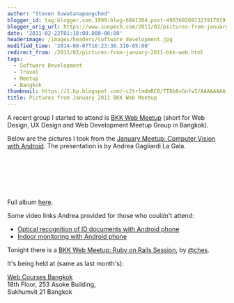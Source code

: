 ```yaml
---
author: "Steven Suwatanapongched"
blogger_id: tag:blogger.com,1999:blog-6841384.post-4963692691323917019
blogger_orig_url: https://www.sunpech.com/2011/02/pictures-from-january-2011-bkk-web.html
date: '2011-02-22T01:18:00.000-06:00'
headerimage: /images/headers/software_development.jpg
modified_time: '2014-08-07T16:23:36.310-05:00'
redirect_from: /2011/02/pictures-from-january-2011-bkk-web.html
tags:
  - Software Development
  - Travel
  - Meetup
  - Bangkok
thumbnail: https://1.bp.blogspot.com/-c2trlmdmRC8/TT8b8vGnfwI/AAAAAAAAfQ4/_6MYU9_qZfM/s600/IMG_4772.jpg
title: Pictures from January 2011 BKK Web Meetup
---
```



A recent group I started to attend is <a href="https://www.meetup.com/bkk-web/">BKK Web Meetup</a> (short for Web Design, UX Design and Web Development Meetup Group in Bangkok).

Below are the pictures I took from the <a href="https://www.meetup.com/bkk-web/events/15940959/">January Meetup: Computer Vision with Android</a>. The presentation is by Andrea Gagliardi La Gala.

<a href="https://1.bp.blogspot.com/-c2trlmdmRC8/TT8b8vGnfwI/AAAAAAAAfQ4/_6MYU9_qZfM/s1600/IMG_4772.jpg" alt="" imageanchor="1"><img   border="0"  src="https://1.bp.blogspot.com/-c2trlmdmRC8/TT8b8vGnfwI/AAAAAAAAfQ4/_6MYU9_qZfM/s320/IMG_4772.jpg" alt=""  /></a>

<a href="https://3.bp.blogspot.com/-FbYrNDzYxiI/TT8b_c5r04I/AAAAAAAAfRA/gEUuGt9qcpc/s1600/IMG_4773.jpg" alt="" imageanchor="1"><img   border="0"  src="https://3.bp.blogspot.com/-FbYrNDzYxiI/TT8b_c5r04I/AAAAAAAAfRA/gEUuGt9qcpc/s320/IMG_4773.jpg" alt=""  /></a>

<a href="https://3.bp.blogspot.com/-QfeqohOOGY0/TT8cC1FMf7I/AAAAAAAAfRQ/g6zvOLWY7Y0/s1600/IMG_4775.jpg" alt="" imageanchor="1"><img   border="0"  src="https://3.bp.blogspot.com/-QfeqohOOGY0/TT8cC1FMf7I/AAAAAAAAfRQ/g6zvOLWY7Y0/s320/IMG_4775.jpg" alt=""  /></a>

<a href="https://4.bp.blogspot.com/-JS0T2s73jcY/TT8cEEj3iuI/AAAAAAAAfRY/KvxqFZ0JJ_0/s1600/IMG_4776.jpg" alt="" imageanchor="1"><img   border="0"  src="https://4.bp.blogspot.com/-JS0T2s73jcY/TT8cEEj3iuI/AAAAAAAAfRY/KvxqFZ0JJ_0/s320/IMG_4776.jpg" alt=""  /></a>

<a href="https://3.bp.blogspot.com/-Nc2me4rfSmo/TT8cK9rAmAI/AAAAAAAAfR4/VQvtnWOQwlA/s1600/IMG_4780.jpg" alt="" imageanchor="1"><img   border="0"  src="https://3.bp.blogspot.com/-Nc2me4rfSmo/TT8cK9rAmAI/AAAAAAAAfR4/VQvtnWOQwlA/s320/IMG_4780.jpg" alt=""  /></a>

<a href="https://4.bp.blogspot.com/-_5EsUmKoeg8/TT8cipM7QTI/AAAAAAAAfTY/y6_acnX4y7A/s1600/IMG_4791.jpg" alt="" imageanchor="1"><img   border="0"  src="https://4.bp.blogspot.com/-_5EsUmKoeg8/TT8cipM7QTI/AAAAAAAAfTY/y6_acnX4y7A/s320/IMG_4791.jpg" alt=""  /></a>

<a href="https://4.bp.blogspot.com/-rwcsDH1ONSQ/TT8cqcgZMwI/AAAAAAAAfT4/Di7FleyaquU/s1600/IMG_4796.jpg" alt="" imageanchor="1"><img   border="0"  src="https://4.bp.blogspot.com/-rwcsDH1ONSQ/TT8cqcgZMwI/AAAAAAAAfT4/Di7FleyaquU/s320/IMG_4796.jpg" alt=""  /></a>

Full album <a href="https://picasaweb.google.com/101693597219413173200/2011JanuaryBKKWebMeetup">here</a>.

Some video links Andrea provided for those who couldn't attend:
<ul>
  <li><a href="https://www.youtube.com/watch?v=_8nYnyh767A">Optical recognition of ID documents with Android phone</a></li>
  <li><a href="https://www.youtube.com/watch?v=b-m7SXDPTKs">Indoor monitoring with Android phone</a></li>
</ul>

Tonight there is a <a href="https://www.meetup.com/bkk-web/events/16339774/">BKK Web Meetup: Ruby on Rails Session</a>, by <a href="https://twitter.com/#!/ches">@ches</a>.

It's being held at (same as last month's):

<a href="https://www.webcoursesbangkok.com/">Web Courses Bangkok</a><br />
18th Floor, 253 Asoke Building, <br />
Sukhumvit 21 Bangkok